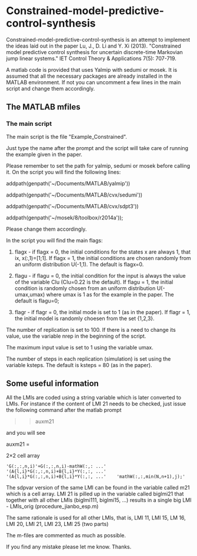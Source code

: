 # Constrained-model-predictive-control-synthesis

Constrained-model-predictive-control-synthesis is an attempt to implement the ideas laid out in the paper Lu, J., D. Li and Y. Xi (2013). "Constrained model predictive control synthesis for uncertain discrete-time Markovian jump linear systems." IET Control Theory & Applications 7(5): 707-719.

A matlab code is provided that uses Yalmip with sedumi or mosek. It is assumed that all the necessary packages are already installed in the MATLAB environment. If not you can uncomment a few lines in the main script and change them accordingly.


## The MATLAB mfiles

### The main script

The main script is the file "Example_Constrained".

Just type the name after the prompt and the script will take care of running the example given in the paper.

Please remember to set the path for yalmip, sedumi or mosek before calling it. On the script you will find the following lines:

addpath(genpath('~/Documents/MATLAB/yalmip'))

addpath(genpath('~/Documents/MATLAB/cvx/sedumi'))

addpath(genpath('~/Documents/MATLAB/cvx/sdpt3'))

addpath(genpath('~/mosek/8/toolbox/r2014a'));

Please change them accordingly.

In the script you will find the main flags: 

1) flagx - if flagx = 0, the initial conditions for the states x are always 1, that ix, x(:,1)=[1;1].  If flagx = 1, the initial conditions are chosen randomly from an uniform distribution U(-1,1).  The default is flagx=0.

2) flagu - if flagu = 0, the initial condition for the input is always the value of the variable CIu (CIu=0.22 is the default).  If flagu = 1, the initial condition is randomly chosen from an uniform distribution U(-umax,umax) where umax is 1 as for the example in the paper. The default is flagu=0; 

3) flagr - if flagr = 0, the initial mode is set to 1 (as in the paper).  If flagr = 1, the initial model is randomly choesen from the set {1,2,3}. 

The number of replication is set to 100. If there is a need to change its value, use the variable nrep in the beginning of the script.

The maximum input value is set to 1 using the variable umax.  

The number of steps in each replication (simulation) is set using the variable ksteps.  The default is ksteps = 80 (as in the paper).

## Some useful information

All the LMIs are coded using a string variable which is later converted to LMIs.  For instance if the content of LMI 21 needs to be checked, just issue the following command after the matlab prompt

>> auxm21

and you will see

auxm21 =

  2×2 cell array

    'G(:,:,n,i)'+G(:,:,n,i)-mathW(:,: ...'    '(A{l,i}*G(:,:,n,i)+B{l,i}*Y(:,:, ...'
    '(A{l,i}*G(:,:,n,i)+B{l,i}*Y(:,:, ...'    'mathW(:,:,min(N,n+1),j);'          

The sdpvar version of the same LMI can be found in the variable called m21 which is a cell array. LMI 21 is pilled up in the variable called biglmi21 that together with all other LMIs (biglmi111, biglmi15, ...) results in a single big LMI - LMIs_orig (procedure_jianbo_esp.m)

The same rationale is used for all other LMIs, that is, LMI 11, LMI 15, LM 16, LMI 20, LMI 21, LMI 23, LMI 25 (two parts)

The m-files are commented as much as possible.

If you find any mistake please let me know.  Thanks.
